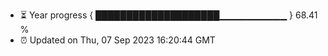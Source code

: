 - ⏳ Year progress { ████████████████████▁▁▁▁▁▁▁▁▁▁ } 68.41 %
- ⏰ Updated on Thu, 07 Sep 2023 16:20:44 GMT

